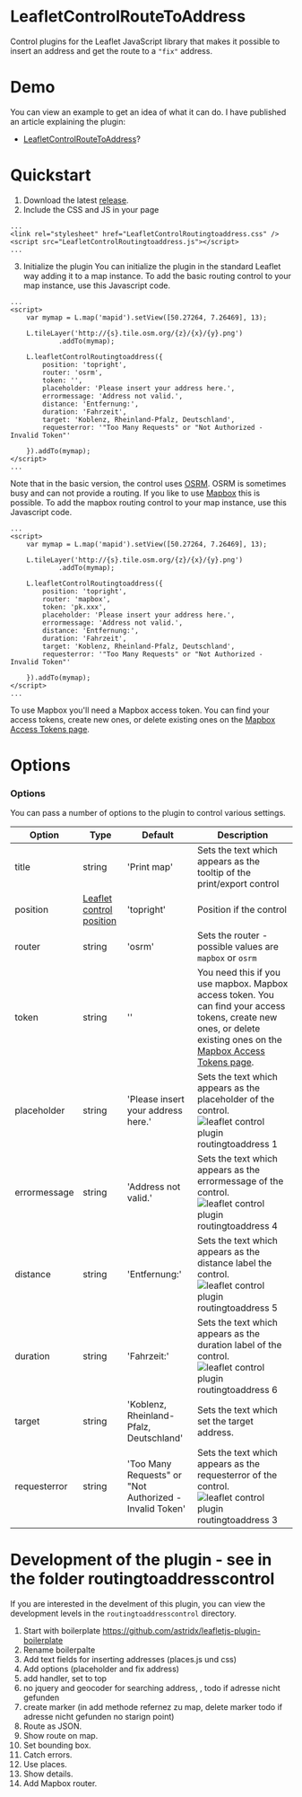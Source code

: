# LeafletControlRouteToAddress
Control plugins for the Leaflet JavaScript library that makes it possible to insert 
an address and get the route to a `"fix"` address.  

# Demo

You can view an example to get an idea of what it can do. I have published an 
article explaining the plugin:

- [LeafletControlRouteToAddress](https://astrid-guenther.de/dies-und-das/38-leaflet-control-plugin-leafletcontrolroutetoaddress)?

# Quickstart

1. Download the latest [release](https://github.com/astridx/LeafletControlRouteToAddress/releases).
2. Include the CSS and JS in your page 

```
...
<link rel="stylesheet" href="LeafletControlRoutingtoaddress.css" />
<script src="LeafletControlRoutingtoaddress.js"></script>
...
```

3. Initialize the plugin
You can initialize the plugin in the standard Leaflet way adding it to a map instance. 
To add the basic routing control to your map instance, use this Javascript code. 

```
...
<script>
    var mymap = L.map('mapid').setView([50.27264, 7.26469], 13);

    L.tileLayer('http://{s}.tile.osm.org/{z}/{x}/{y}.png')
            .addTo(mymap);

    L.leafletControlRoutingtoaddress({
        position: 'topright',
        router: 'osrm',
        token: '',
        placeholder: 'Please insert your address here.',
        errormessage: 'Address not valid.',
        distance: 'Entfernung:',
        duration: 'Fahrzeit',
        target: 'Koblenz, Rheinland-Pfalz, Deutschland',
        requesterror: '"Too Many Requests" or "Not Authorized - Invalid Token"'

    }).addTo(mymap);
</script>
...
```
Note that in the basic version, the control uses [OSRM](http://project-osrm.org/). 
OSRM is sometimes busy and can not provide a routing. 
If you like to use [Mapbox](https://www.mapbox.com/) this is possible. 
To add the mapbox routing control 
to your map instance, use this Javascript code. 

```
...
<script>
    var mymap = L.map('mapid').setView([50.27264, 7.26469], 13);

    L.tileLayer('http://{s}.tile.osm.org/{z}/{x}/{y}.png')
            .addTo(mymap);

    L.leafletControlRoutingtoaddress({
        position: 'topright',
        router: 'mapbox',
        token: 'pk.xxx',
        placeholder: 'Please insert your address here.',
        errormessage: 'Address not valid.',
        distance: 'Entfernung:',
        duration: 'Fahrzeit',
        target: 'Koblenz, Rheinland-Pfalz, Deutschland',
        requesterror: '"Too Many Requests" or "Not Authorized - Invalid Token"'

    }).addTo(mymap);
</script>
...
```
To use Mapbox you'll need a 
Mapbox access token. You can find your access tokens, create new ones, 
or delete existing ones on the [Mapbox Access Tokens page](https://docs.mapbox.com/help/how-mapbox-works/access-tokens/).

# Options

### Options
You can pass a number of options to the plugin to control various settings.

| Option        | Type         | Default      | Description   |
| ------------- |--------------|--------------|---------------|
| title | string | 'Print map' | Sets the text which appears as the tooltip of the print/export control |
| position | [Leaflet control position](https://leafletjs.com/reference.html#control-position) | 'topright' | Position if the control |
| router | string | 'osrm' | Sets the router - possible values are `mapbox` or `osrm`|
| token | string | '' | You need this if you use mapbox. Mapbox access token. You can find your access tokens, create new ones, or delete existing ones on the [Mapbox Access Tokens page](https://docs.mapbox.com/help/how-mapbox-works/access-tokens/).|
| placeholder | string | 'Please insert your address here.' | Sets the text which appears as the placeholder of the control. ![leaflet control plugin routingtoaddress 1](https://user-images.githubusercontent.com/9974686/52069062-4679b880-257e-11e9-9a8b-ad9d5c4ead42.png)|
| errormessage | string | 'Address not valid.' | Sets the text which appears as the errormessage of the control. ![leaflet control plugin routingtoaddress 4](https://user-images.githubusercontent.com/9974686/52069058-45488b80-257e-11e9-9dc1-04103ed541d9.png)|
| distance | string | 'Entfernung:' | Sets the text which appears as the distance label the control. ![leaflet control plugin routingtoaddress 5](https://user-images.githubusercontent.com/9974686/52069056-44aff500-257e-11e9-853e-de5d6b774c51.png)|
| duration | string | 'Fahrzeit:' | Sets the text which appears as the duration label of the control. ![leaflet control plugin routingtoaddress 6](https://user-images.githubusercontent.com/9974686/52069055-44aff500-257e-11e9-9748-7e349fcfda70.png)|
| target | string | 'Koblenz, Rheinland-Pfalz, Deutschland' | Sets the text which set the target address. |
| requesterror | string | 'Too Many Requests" or "Not Authorized - Invalid Token' | Sets the text which appears as the requesterror of the control. ![leaflet control plugin routingtoaddress 3](https://user-images.githubusercontent.com/9974686/52069059-45e12200-257e-11e9-8626-872560b22742.png)|



# Development of the plugin - see in the folder routingtoaddresscontrol

If you are interested in the develment of this plugin, 
you can view the development levels in the `routingtoaddresscontrol` directory.

1. Start with boilerplate https://github.com/astridx/leafletjs-plugin-boilerplate
2. Rename boilerpalte
3. Add text fields for inserting addresses (places.js und css)
4. Add options (placeholder and fix address)
5. add handler, set to top
6. no jquery and geocoder for searching address, , todo if adresse nicht gefunden
7. create marker (in add methode refernez zu map, delete marker todo if adresse nicht gefunden no starign point)
8. Route as JSON.
9. Show route on map.
10. Set bounding box.
11. Catch errors.
12. Use places.
13. Show details.
14. Add Mapbox router.

